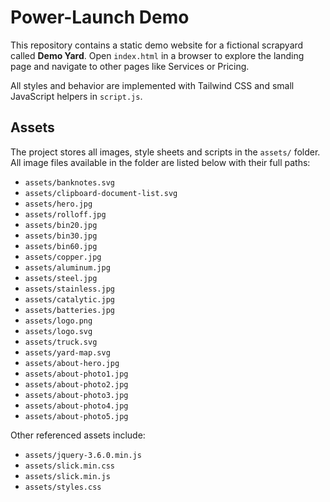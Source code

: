 # Power-Launch Demo

This repository contains a static demo website for a fictional scrapyard called **Demo Yard**. Open `index.html` in a browser to explore the landing page and navigate to other pages like Services or Pricing.

All styles and behavior are implemented with Tailwind CSS and small JavaScript helpers in `script.js`.

## Assets

The project stores all images, style sheets and scripts in the `assets/` folder. All image files available in the folder are listed below with their full paths:

- `assets/banknotes.svg`
- `assets/clipboard-document-list.svg`
- `assets/hero.jpg`
- `assets/rolloff.jpg`
- `assets/bin20.jpg`
- `assets/bin30.jpg`
- `assets/bin60.jpg`
- `assets/copper.jpg`
- `assets/aluminum.jpg`
- `assets/steel.jpg`
- `assets/stainless.jpg`
- `assets/catalytic.jpg`
- `assets/batteries.jpg`
- `assets/logo.png`
- `assets/logo.svg`
- `assets/truck.svg`
- `assets/yard-map.svg`
- `assets/about-hero.jpg`
- `assets/about-photo1.jpg`
- `assets/about-photo2.jpg`
- `assets/about-photo3.jpg`
- `assets/about-photo4.jpg`
- `assets/about-photo5.jpg`

Other referenced assets include:

- `assets/jquery-3.6.0.min.js`
- `assets/slick.min.css`
- `assets/slick.min.js`
- `assets/styles.css`
